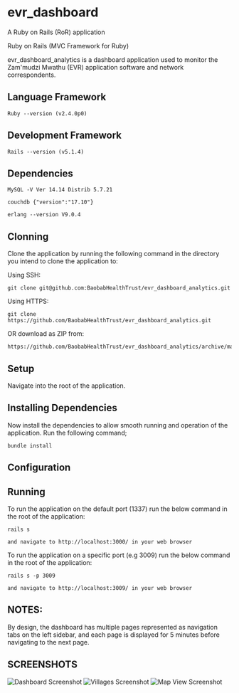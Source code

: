 # evr_dashboard

A Ruby on Rails (RoR) application

Ruby on Rails (MVC Framework for Ruby)

evr_dashboard_analytics is a dashboard application used to monitor the Zam'mudzi Mwathu (EVR) application software and network correspondents.

Language Framework
-
    Ruby --version (v2.4.0p0)
    
Development Framework
-
    Rails --version (v5.1.4)
    
Dependencies
-

    MySQL -V Ver 14.14 Distrib 5.7.21
    
    couchdb {"version":"17.10"}
    
    erlang --version V9.0.4
    
Clonning
-
Clone the application by running the following command in the directory you intend to clone the application to:

Using SSH:

    git clone git@github.com:BaobabHealthTrust/evr_dashboard_analytics.git
    
Using HTTPS:

    git clone https://github.com/BaobabHealthTrust/evr_dashboard_analytics.git
    
OR download as ZIP from:

    https://github.com/BaobabHealthTrust/evr_dashboard_analytics/archive/master.zip
        
Setup
-
Navigate into the root of the application.

Installing Dependencies
-
Now install the dependencies to allow smooth running and operation of the application. Run the following command;

    bundle install

Configuration
-

Running
-
To run the application on the default port (1337) run the below command in the root of the application:

    rails s
    
    and navigate to http://localhost:3000/ in your web browser
    
To run the application on a specific port (e.g 3009) run the below command in the root of the application:

    rails s -p 3009
    
    and navigate to http://localhost:3009/ in your web browser
    
    
NOTES:
-
By design, the dashboard has multiple pages represented as navigation tabs on the left sidebar, 
and each page is displayed for 5 minutes before navigating to the next page.

SCREENSHOTS
-
![Dashboard Screenshot](assets/images/dashboard.png?raw=true "Dashboard")
![Villages Screenshot](assets/images/villages.png?raw=true "Villages")
![Map View Screenshot](assets/images/map_view.png?raw=true "Map View")
